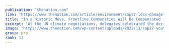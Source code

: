```yaml
---
publication: "thenation.com"
link: "https://www.thenation.com/article/environment/cop27-loss-damage-compensation/"
title: "In a Historic Move, Frontline Communities Will Be Compensated for Climate Crisis Impacts"
excerpt: "At the UN climate negotiations, delegates celebrated the decision to create a mechanism by which developed countries will compensate developing countries for the havoc wreaked upon them by climate cha"
image: "https://www.thenation.com/wp-content/uploads/2022/11/cop27-youth-gt-img2.jpg"
group: pro
rank: 12
---
```


